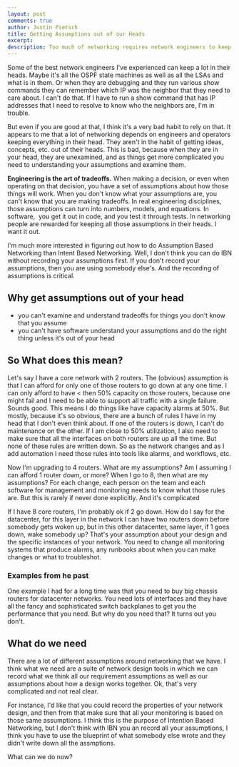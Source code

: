 ```yaml
---
layout: post
comments: true
author: Justin Pietsch
title: Getting Assumptions out of our Heads
excerpt: 
description: Too much of networking requires network engineers to keep a lot in their heads. We need to get that out.
---
```

Some of the best network engineers I've experienced can keep a lot in their heads. Maybe it's all the OSPF state machines as well as all the LSAs and what is in them. Or when they are debugging and they run various show commands they can remember which IP was the neighbor that they need to care about. I can't do that. If I have to run a show command that has IP addresses that I need to resolve to know who the neighbors are, I'm in trouble. 

But even if you are good at that, I think it's a very bad habit to rely on that. It appears to me that a lot of networking depends on engineers and operators keeping everything in their head. They aren't in the habit of getting ideas, concepts, etc. out of their heads. This is bad, because when they are in your head, they are unexamined, and as things get more complicated you need to understanding your assumptions and examine them.

**Engineering is the art of tradeoffs.** When making a decision, or even when operating on that decision, you have a set of assumptions about how those things will work. When you don't know what your assumptions are, you can't know that you are making tradeoffs. In real engineering disciplines, those assumptions can turn into numbers, models, and equations. In software,  you get it out in code, and you test it through tests. In networking people are rewarded for keeping all those assumptions in their heads. I want it out. 

I'm much more interested in figuring out how to do Assumption Based Networking than Intent Based Networking. Well, I don't think you can do IBN without recording your assumptions first. If you don't record your assumptions, then you are using somebody else's. And the recording of assumptions is critical.

## Why get assumptions out of your head
* you can't examine and understand tradeoffs for things you don't know that you assume
* you can't have software understand your assumptions and do the right thing unless it's out of your head

## So What does this mean?
Let's say I have a core network with 2 routers. The (obvious) assumption is that I can afford for only one of those routers to go down at any one time. I can only afford to have < then 50% capacity on those routers, because one might fail and I need to be able to support all traffic with a single failure. Sounds good. This means I do things like have capacity alarms at 50%. But mostly, because it's so obvious, there are a bunch of rules I have in my head that I don't even think about. If one of the routers is down, I can't do maintenance on the other. If I am close to 50% utilization, I also need to make sure that all the interfaces on both routers are up all the time. But none of these rules are written down. So as the network changes and as I add automation I need those rules into tools like alarms, and workflows, etc.

Now I'm upgrading to 4 routers. What are my assumptions? Am I assuming I can afford 1 router down, or more? When I go to 8, then what are my assumptions? For each change, each person on the team and each software for management and monitoring needs to know what those rules are. But this is rarely if never done explicitly. And it's complicated

If I have 8 core routers, I'm probably ok if 2 go down. How do I say for the datacenter, for this layer in the network I can have two routers down before somebody gets woken up, but in this other datacenter, same layer, if 1 goes down, wake somebody up? That's your assumption about your design and the specific instances of your network. You need to change all monitoring systems that produce alarms, any runbooks about when you can make changes or what to troubleshot.




### Examples from he past
One example I had for a long time was that you need to buy big chassis routers for datacenter networks. You need lots of interfaces and they have all the fancy and sophisticated switch backplanes to get you the performance that you need. But why do you need that? It turns out you don't.


## What do we need
There are a lot of different assumptions around networking that we have. I think what we need are a suite of network design tools in which we can record what we think all our requirement assumptions as well as our assumptions about how a design works together. Ok, that's very complicated and not real clear.

For instance, I'd like that you could record the properties of your network design, and then from that make sure that all your monitoring is based on those same assumptions. I think this is the purpose of Intention Based Networking, but I don't think with IBN you an record all your assumptions, I think you have to use the blueprint of what somebody else wrote and they didn't write down all the assmptions.


What can we do now?